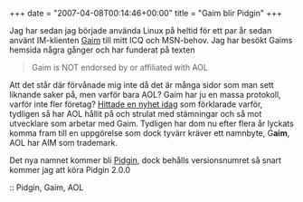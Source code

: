 +++
date = "2007-04-08T00:14:46+00:00"
title = "Gaim blir Pidgin"
+++

Jag har sedan jag började använda Linux på heltid för ett par år sedan använt IM-klienten [Gaim][1] till mitt ICQ och MSN-behov. Jag har besökt Gaims hemsida några gånger och har funderat på texten

> Gaim is NOT endorsed by or affiliated with AOL

Att det står där förvånade mig inte då det är många sidor som man sett liknande saker på, men varför bara AOL? Gaim har ju en massa protokoll, varför inte fler företag? [Hittade en nyhet idag][2] som förklarade varför, tydligen så har AOL hållit på och strulat med stämningar och så mot utvecklare som arbetar med Gaim. Tydligen har dom nu efter flera år lyckats komma fram till en uppgörelse som dock tyvärr kräver ett namnbyte, G**aim**, AOL har AIM som trademark.

Det nya namnet kommer bli [Pidgin][3], dock behålls versionsnumret så snart kommer jag att köra Pidgin 2.0.0

:: Pidgin, Gaim, AOL

<small></small>

 [1]: http://gaim.sourceforge.net/
 [2]: http://gaim.sourceforge.net/index.php?id=177
 [3]: http://en.wikipedia.org/wiki/Pidgin
